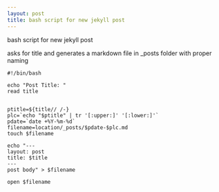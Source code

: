 ```yaml
---
layout: post
title: bash script for new jekyll post
---
```

bash script for new jekyll post

asks for title and generates a markdown file in _posts folder with proper naming
```
#!/bin/bash

echo "Post Title: "
read title


ptitle=${title// /-}
plc=`echo "$ptitle" | tr '[:upper:]' '[:lower:]'`
pdate=`date +%Y-%m-%d`
filename=location/_posts/$pdate-$plc.md
touch $filename

echo "---
layout: post
title: $title
---
post body" > $filename

open $filename

```
